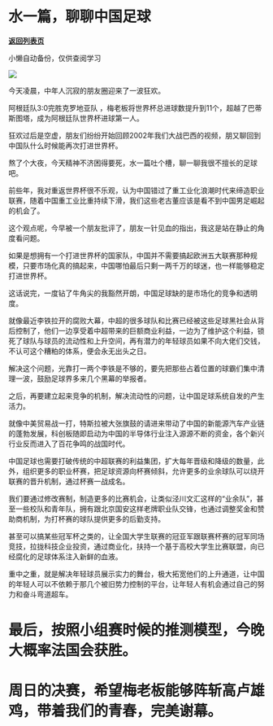 # 水一篇，聊聊中国足球

[**返回列表页**](/gzh/政事堂2019)

小懒自动备份，仅供查阅学习

![](https://mmbiz.qpic.cn/mmbiz_jpg/rxhS23yu8cOGe3aVOxs3gOStfk8nruuXibh0XYlHv8KUaLxKnoWsxKo53OFfAySc1kBibEauD3XBZTQV9tTcDLUA/640?wx_fmt=jpeg)

今天凌晨，中年人沉寂的朋友圈迎来了一波狂欢。

阿根廷队3:0完胜克罗地亚队 ，梅老板将世界杯总进球数提升到11个，超越了巴蒂斯图塔，成为阿根廷队世界杯进球第一人。

狂欢过后是空虚，朋友们纷纷开始回顾2002年我们大战巴西的视频，朋又聊回到中国队什么时候能再次打进世界杯。

熬了个大夜，今天精神不济困得要死，水一篇吐个槽，聊一聊我很不擅长的足球吧。  

前些年，我对重返世界杯很不乐观，认为中国错过了重工业化浪潮时代来缔造职业联赛，随着中国重工业比重持续下滑，我们这些老古董应该是看不到中国男足崛起的机会了。  

这个观点呢，今早被一个朋友批评了，朋友一针见血的指出，我这是站在静止的角度看问题。

如果是想拥有一个打进世界杯的国家队，中国并不需要搞起欧洲五大联赛那种规模，只要市场化真的搞起来，中国哪怕最后只剩一两千万的球迷，也一样能够稳定打进世界杯。

这话说完，一度钻了牛角尖的我豁然开朗，中国足球缺的是市场化的竞争和透明度。

就像最近李铁拉开的腐败大幕，中超的很多球队和比赛已经被这些足球黑社会从背后控制了，他们一边享受着中超带来的巨额商业利益，一边为了维护这个利益，锁死了球队与球员的流动性和上升空间，再有潜力的年轻球员如果不向大佬们交钱，不认可这个糟粕的体系，便会永无出头之日。

解决这个问题，光靠打一两个李铁是不够的，要先把那些占着位置的球霸们集中清理一波，鼓励足球界多来几个黑幕的举报者。

之后，再要建立起来竞争的机制，解决流动性的问题，让中国足球系统自发的产生活力。  

就像中美贸易战一打，特斯拉被大张旗鼓的请进来带动了中国的新能源汽车产业链的蓬勃发展，科创板随即启动为中国的半导体行业注入源源不断的资金，各个新兴行业反而进入了百花争鸣的战国时代。  

中国足球也需要打破传统的中超联赛的利益集团，扩大每年晋级和降级的数量，此外，组织更多的职业杯赛，把足球资源向杯赛倾斜，允许更多的业余球队可以绕开联赛的晋升机制，通过杯赛一战成名。

我们要通过修改赛制，制造更多的比赛机会，让类似泾川文汇这样的“业余队”，甚至一些校队和青年队，拥有跟北京国安这样老牌职业队交锋，也通过调整奖金和赞助商机制，为打杯赛的球队提供更多的后勤支持。

甚至可以搞某些冠军杯之类的，让全国大学生联赛的冠亚军跟联赛杯赛的冠军同场竞技，拉拢科技企业投资，通过商业化，扶持一个基于高校大学生比赛联盟，向已经腐化的足球体系注入新鲜的血液。  

重中之重，就是解决年轻球员展示实力的舞台，极大拓宽他们的上升通道，让中国的年轻人可以不依赖于那几个被旧势力控制的平台，让年轻人有机会通过自己的努力和奋斗弯道超车。

#  

# 最后，按照小组赛时候的推测模型，今晚大概率法国会获胜。

#  

# 周日的决赛，希望梅老板能够阵斩高卢雄鸡，带着我们的青春，完美谢幕。

